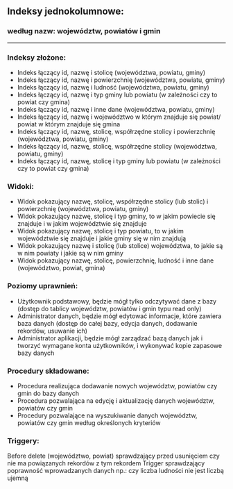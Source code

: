 ## Indeksy jednokolumnowe:
### według nazw: województw, powiatów i gmin
---
### Indeksy złożone:
- Indeks łączący id, nazwę i stolicę (województwa, powiatu, gminy)
- Indeks łączący id, nazwę i powierzchnię (województwa, powiatu, gminy)
- Indeks łączący id, nazwę i ludność (województwa, powiatu, gminy)
- Indeks łączący id, nazwę i typ gminy lub powiatu (w zależności czy to powiat czy gmina)
- Indeks łączący id, nazwę i inne dane (województwa, powiatu, gminy)
- Indeks łączący id, nazwę i województwo w którym znajduje się powiat/ powiat w którym znajduje się gmina
- Indeks łączący id, nazwę, stolicę, współrzędne stolicy i powierzchnię (województwa, powiatu, gminy)
- Indeks łączący id, nazwę, stolicę, współrzędne stolicy (województwa, powiatu, gminy)
- Indeks łączący id, nazwę, stolicę i typ gminy lub powiatu (w zależności czy to powiat czy gmina)

### Widoki:
- Widok pokazujący nazwę, stolicę, współrzędne stolicy (lub stolic) i  powierzchnię  (województwa, powiatu, gminy)
- Widok pokazujący nazwę,  stolicę i typ gminy, to w jakim powiecie się znajduje i w jakim województwie się znajduje
- Widok pokazujący nazwę, stolicę i typ powiatu, to w jakim województwie się znajduje i jakie gminy się w nim znajdują
- Widok pokazujący nazwę i stolicę (lub stolice) województwa, to jakie są w nim powiaty i jakie są w nim gminy
- Widok pokazujący nazwę, stolicę, powierzchnię, ludność i inne dane (województwo, powiat, gmina)

### Poziomy uprawnień:
- Użytkownik podstawowy, będzie mógł tylko odczytywać dane z bazy (dostęp do tablicy województw, powiatów i gmin typu read only)
- Administrator danych, będzie mógł edytować informacje, które zawiera baza danych (dostęp do całej bazy, edycja danych, dodawanie rekordów, usuwanie ich)
- Administrator aplikacji, będzie mógł zarządzać bazą danych jak i tworzyć wymagane konta użytkowników, i wykonywać kopie zapasowe bazy danych

### Procedury składowane:
- Procedura realizująca dodawanie nowych województw, powiatów czy gmin do bazy danych
- Procedura pozwalająca na edycję i aktualizację danych województw, powiatów czy gmin
- Procedury pozwalające na wyszukiwanie danych województw, powiatów czy gmin według określonych kryteriów


### Triggery:
Before delete (województwo, powiat) sprawdzający przed usunięciem czy nie ma powiązanych rekordów z tym rekordem
Trigger sprawdzający poprawność wprowadzanych danych np.: czy liczba ludności nie jest liczbą ujemną
